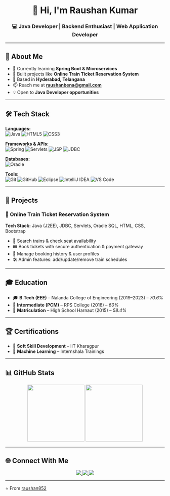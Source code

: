 <h1 align="center">👋 Hi, I'm Raushan Kumar</h1>
<h3 align="center">💻 Java Developer | Backend Enthusiast | Web Application Developer</h3>

---

## 🌟 About Me
- 🌱 Currently learning **Spring Boot & Microservices**  
- 🔭 Built projects like **Online Train Ticket Reservation System**  
- 📍 Based in **Hyderabad, Telangana**  
- 📫 Reach me at **[raushanbena@gmail.com](mailto:raushanbena@gmail.com)**  
- 💡 Open to **Java Developer opportunities**  

---

## 🛠️ Tech Stack

**Languages:**  
![Java](https://img.shields.io/badge/Java-%23ED8B00.svg?style=for-the-badge&logo=openjdk&logoColor=white)
![HTML5](https://img.shields.io/badge/HTML5-%23E34F26.svg?style=for-the-badge&logo=html5&logoColor=white)
![CSS3](https://img.shields.io/badge/CSS3-%231572B6.svg?style=for-the-badge&logo=css3&logoColor=white)

**Frameworks & APIs:**  
![Spring](https://img.shields.io/badge/Spring-%236DB33F.svg?style=for-the-badge&logo=spring&logoColor=white)
![Servlets](https://img.shields.io/badge/Servlets-4B8BBE?style=for-the-badge&logo=java&logoColor=white)
![JSP](https://img.shields.io/badge/JSP-007396?style=for-the-badge&logo=java&logoColor=white)
![JDBC](https://img.shields.io/badge/JDBC-FF6F00?style=for-the-badge&logo=java&logoColor=white)

**Databases:**  
![Oracle](https://img.shields.io/badge/Oracle%20SQL-F80000?style=for-the-badge&logo=oracle&logoColor=white)

**Tools:**  
![Git](https://img.shields.io/badge/Git-F05032?style=for-the-badge&logo=git&logoColor=white)
![GitHub](https://img.shields.io/badge/GitHub-181717?style=for-the-badge&logo=github&logoColor=white)
![Eclipse](https://img.shields.io/badge/Eclipse-2C2255?style=for-the-badge&logo=eclipse&logoColor=white)
![IntelliJ IDEA](https://img.shields.io/badge/IntelliJ%20IDEA-000000?style=for-the-badge&logo=intellij-idea&logoColor=white)
![VS Code](https://img.shields.io/badge/VS%20Code-007ACC?style=for-the-badge&logo=visual-studio-code&logoColor=white)

---

## 📂 Projects

### 🚉 Online Train Ticket Reservation System
**Tech Stack:** Java (J2EE), JDBC, Servlets, Oracle SQL, HTML, CSS, Bootstrap  
- 🔎 Search trains & check seat availability  
- 🎟️ Book tickets with secure authentication & payment gateway  
- 📜 Manage booking history & user profiles  
- 🛠️ Admin features: add/update/remove train schedules  

---

## 🎓 Education
- 🎓 **B.Tech (EEE)** – Nalanda College of Engineering (2019–2023) – *70.6%*  
- 📘 **Intermediate (PCM)** – RPS College (2018) – *60%*  
- 📖 **Matriculation** – High School Harnaut (2015) – *58.4%*  

---

## 🏆 Certifications
- 🏅 **Soft Skill Development** – IIT Kharagpur  
- 🤖 **Machine Learning** – Internshala Trainings  

---

## 📊 GitHub Stats
<p align="center">
  <img src="https://github-readme-stats.vercel.app/api?username=raushan852&show_icons=true&theme=tokyonight" height="180"/>
  <img src="https://github-readme-stats.vercel.app/api/top-langs/?username=raushan852&layout=compact&theme=tokyonight" height="180"/>
</p>

---

## 🌐 Connect With Me
<p align="center">
  <a href="https://github.com/raushan852">
    <img src="https://img.shields.io/badge/GitHub-181717?style=for-the-badge&logo=github&logoColor=white"/>
  </a>
  <a href="https://linkedin.com/in/raushan852">
    <img src="https://img.shields.io/badge/LinkedIn-%230077B5.svg?style=for-the-badge&logo=linkedin&logoColor=white"/>
  </a>
  <a href="mailto:raushanbena@gmail.com">
    <img src="https://img.shields.io/badge/Gmail-D14836?style=for-the-badge&logo=gmail&logoColor=white"/>
  </a>
</p>

---

⭐️ From [raushan852](https://github.com/raushan852)
